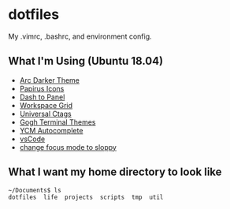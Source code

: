 # dotfiles
My .vimrc, .bashrc, and environment config.

## What I'm Using (Ubuntu 18.04)
- [Arc Darker Theme](https://github.com/horst3180/arc-theme)
- [Papirus Icons](https://github.com/PapirusDevelopmentTeam/papirus-icon-theme)
- [Dash to Panel](https://github.com/home-sweet-gnome/dash-to-panel)
- [Workspace Grid](https://github.com/zakkak/workspace-grid)
- [Universal Ctags](https://github.com/universal-ctags/ctags)
- [Gogh Terminal Themes](https://github.com/Mayccoll/Gogh)
- [YCM Autocomplete](https://github.com/queezythegreat/vim-YouCompleteMe)
- [vsCode](https://gist.github.com/and-rewsmith/af6cb3163eb899c1714d7517db4c62ff)
- [change focus mode to sloppy](https://askubuntu.com/questions/640805/gnome-shell-multi-desktop-changes-focus-to-other-screen)

## What I want my home directory to look like
```
~/Documents$ ls
dotfiles  life  projects  scripts  tmp  util
```
